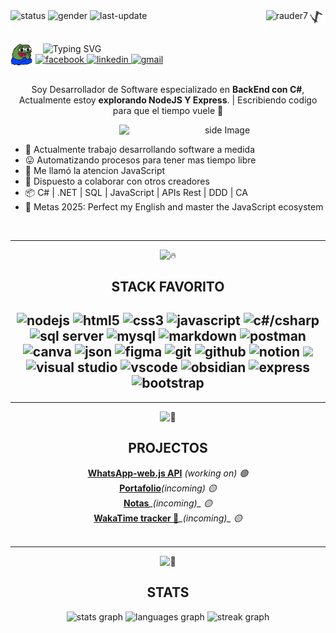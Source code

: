 <!-- BADGES TOP -->
<div align="left">
  <img alt="status" src="https://img.shields.io/badge/estado-🟢_on-lightgrey"/>
  <img alt="gender" src="https://img.shields.io/badge/genero-%F0%9F%A4%B5-lightgrey"/>
  <img alt="last-update" src="https://img.shields.io/badge/ultima_actualizacion-%F0%9F%93%85_1/20/25-blue"/>
  <img align="right" src="https://raw.githubusercontent.com/rauder7/rauder7/master/Assets/dragon_dancing.gif" alt="dragon-dancing"width="28"/>
  <img align="right" src="https://komarev.com/ghpvc/?username=rauder7&label=Vistas%20de%20perfil&color=40E0D0&style=flat" alt="rauder7" />
</div>
</br>
</br>

<!-- SALUDO -->
<div>
  <img src="https://raw.githubusercontent.com/rauder7/rauder7/master/Assets/peepoClap-2x.gif" alt="pepo-clap" align="left" width="40"/>
  &nbsp;&nbsp;
  <img align="center" src="https://readme-typing-svg.herokuapp.com?font=Fira+Code&weight=600&size=28&pause=1000&color=1E90FF&vCenter=true&width=600&lines=Hola!%F0%9F%91%8B;Mi+nombre+es+Jeremy...;Pero+aqui+puedes+llamarme+Rauder%F0%9F%98%BC" alt="Typing SVG" />
</div>

<!-- SOCIAL LINK -->
<div>
  <a href='https://www.facebook.com/profile.php?id=100052069482378' target="_blank"><img alt='facebook' src='https://img.shields.io/badge/Facebook-100000?style=flat-square&logo=facebook&logoColor=FFFEFE&labelColor=316FF6&color=316FF6'/>
  </a>
  <a href='https://www.linkedin.com/in/jeremy-cordova-281946242' target="_blank">
    <img alt='linkedin' src='https://img.shields.io/badge/💼_LinkedIn-100000?style=flat-square&logo=&logoColor=FFFEFE&labelColor=0e76a8&color=0e76a8'/>
  </a>
  <a href='mailto:jeremy.jesus.tauro07@gmail.com' target="_blank">
    <img alt='gmail' src='https://img.shields.io/badge/jeremy.jesus.tauro07@gmail.com-100000?style=flat&logo=gmail&logoColor=C71610&labelColor=FFFEFE&color=f2a60c'/>
  </a>
</div>
</br>

<!-- INTRODUCCION -->
<div align="center">
  <p>Soy Desarrollador de Software especializado en <strong>BackEnd con C#</strong>, Actualmente estoy <strong>explorando NodeJS Y Express</strong>. | Escribiendo codigo para que el tiempo vuele 🚀</p>

<!-- GIF GATO -->
  <img align='right' src="https://media0.giphy.com/media/v1.Y2lkPTc5MGI3NjExMWV1cnpyYmQ0ZzB4NnlvbGRyNG9kbDZiNnI5NHZvYjlreGQ2YWV3NSZlcD12MV9pbnRlcm5hbF9naWZfYnlfaWQmY3Q9Zw/MDJ9IbxxvDUQM/giphy.gif" width='330' alt="side Image" align="right" height="auto"> 
&nbsp;&nbsp;&nbsp;&nbsp;

<!-- INFORMACION ADICIONAL -->
  <ul align="left">
    <li>💼 Actualmente trabajo desarrollando software a medida</li>
    <li>😛 Automatizando procesos para tener mas tiempo libre</li>
    <li>🌱 Me llamó la atencion JavaScript</li>
    <li>👥 Dispuesto a colaborar con otros creadores</li>
    <li>📦 C# | .NET | SQL | JavaScript | APIs Rest | DDD | CA </li>
    <li>🥅 Metas 2025: Perfect my English and master the JavaScript ecosystem</li>
  </ul>
</div>
</br>

- --
<!-- STACK FAVORITO -->
<div align="center">
  <img src="https://fonts.gstatic.com/s/e/notoemoji/latest/1f525/512.gif" alt="🔥" width=50" height="50">
  <h2>STACK FAVORITO <h2>
  <img title="nodejs" height="35" src="https://skillicons.dev/icons?i=nodejs" /> 
  <img title="html5" height="35" src="https://cdn.jsdelivr.net/gh/devicons/devicon@latest/icons/html5/html5-original.svg" />
  <img title="css3" height="35" src="https://cdn.jsdelivr.net/gh/devicons/devicon@latest/icons/css3/css3-original.svg" />
  <img title="javascript" height="35"  src="https://skillicons.dev/icons?i=javascript" />
  <img title="c#/csharp" height="35"  src="https://cdn.jsdelivr.net/gh/devicons/devicon@latest/icons/csharp/csharp-original.svg" />
  <img title="sql server" height="35" src="https://cdn.jsdelivr.net/gh/devicons/devicon@latest/icons/microsoftsqlserver/microsoftsqlserver-original.svg" />
  <img title="mysql" height="35" src="https://cdn.jsdelivr.net/gh/devicons/devicon@latest/icons/mysql/mysql-original.svg" />
  <img title="markdown" height="35" src="https://skillicons.dev/icons?i=markdown" /> 
  <img title="postman" height="35" src="https://cdn.jsdelivr.net/gh/devicons/devicon@latest/icons/postman/postman-original.svg" /> 
  <img title="canva" height="35" src="https://cdn.jsdelivr.net/gh/devicons/devicon@latest/icons/canva/canva-original.svg" />
  <img title="json" height="35" src="https://cdn.jsdelivr.net/gh/devicons/devicon@latest/icons/json/json-original.svg" />     
  <img title="figma" height="35" src="https://cdn.jsdelivr.net/gh/devicons/devicon@latest/icons/figma/figma-original.svg" />                        
  <img title="git" height="35" src="https://cdn.jsdelivr.net/gh/devicons/devicon@latest/icons/git/git-original.svg" />
  <img title="github" height="35" src="https://cdn.jsdelivr.net/gh/devicons/devicon@latest/icons/github/github-original.svg" />
  <img title="notion" height="35" src="https://cdn.jsdelivr.net/gh/devicons/devicon@latest/icons/notion/notion-original.svg" />
  <img titile="dotnet" height="35" src="https://skillicons.dev/icons?i=dotnet" />
  <img title="visual studio" height="35" src="https://cdn.jsdelivr.net/gh/devicons/devicon@latest/icons/visualstudio/visualstudio-original.svg" />
  <img title="vscode" height="35" src="https://cdn.jsdelivr.net/gh/devicons/devicon@latest/icons/vscode/vscode-original.svg" />     
  <img title="obsidian" height="35" src="https://skillicons.dev/icons?i=obsidian" />       
  <img title="express" height="35" src="https://skillicons.dev/icons?i=express" />
  <img title="bootstrap" height="35" src="https://skillicons.dev/icons?i=bootstrap" />  
</div>
    
- --

<!-- PROJECTOS -->
<div align="center">
  <img src="https://fonts.gstatic.com/s/e/notoemoji/latest/1f3af/512.gif" alt="🎯" width="50" height="50">
  <h2>PROJECTOS</h2>
  <div>
    <a href="https://github.com/tu-repositorio"><strong>WhatsApp-web.js API</strong></a> <i>(working on) 🟢</i>
  </div>
  <div>
    <a href="#"><strong>Portafolio</strong></a><i>(incoming) 🟡</i>
  </div>
  <div>
    <a href="#"><strong>Notas</strong></a><i>_(incoming)_ 🟡</i>
  </div>
  <div>
    <a href="#"><strong>WakaTime tracker 🤯</strong></a><i>_(incoming)_ 🟡</i>
  </div>
</div>
</br>

- --
<!-- STATS -->

<div align="center">
  <img src="https://fonts.gstatic.com/s/e/notoemoji/latest/1f680/512.gif" alt="🚀" width="50" height="50">
  <h2>STATS</h2>
  <img src="https://github-readme-stats.vercel.app/api?username=Rauder7&hide_title=true&hide_rank=false&show_icons=true&include_all_commits=true&count_private=true&disable_animations=false&theme=aura&locale=es&hide_border=true&order=1&custom_title=mi%20perofil%20XD%20%F0%9F%94%A5" height="150" alt="stats graph"  />
  <img src="https://github-readme-stats.vercel.app/api/top-langs?username=Rauder7&locale=es&hide_title=true&layout=compact&card_width=320&langs_count=4&theme=aura&hide_border=true&order=2" height="150" alt="languages graph"  />
  <img src="https://streak-stats.demolab.com?user=Rauder7&locale=es&mode=daily&theme=aura&hide_border=true&border_radius=5&order=3" height="150" alt="streak graph"  />
</div>
